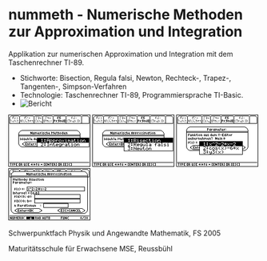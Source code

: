 # nummeth - Numerische Methoden zur Approximation und Integration
Applikation zur numerischen Approximation und Integration mit dem Taschenrechner TI-89.

- Stichworte: Bisection, Regula falsi, Newton, Rechteck-, Trapez-, Tangenten-, Simpson-Verfahren
- Technologie: Taschenrechner TI-89, Programmiersprache TI-Basic.
- ![Bericht](https://www.hashdoc.com/documents/480102/numerische-methoden-approximation-und-integration#!fullscreen)

![Menu Methode](doc/MSE_-_Mathematik_-_Numerische_Methoden_-_Bruggmann/img/nummeth_image008.png "Menu Methode")
![Menu Approximation](doc/MSE_-_Mathematik_-_Numerische_Methoden_-_Bruggmann/img/nummeth_image010.png "Menu Approximation")
![Menu Parameter](doc/MSE_-_Mathematik_-_Numerische_Methoden_-_Bruggmann/img/nummeth_image016.png "Menu Parameter")
![Dialog Bisection](doc/MSE_-_Mathematik_-_Numerische_Methoden_-_Bruggmann/img/nummeth_image018.png "Dialog Bisection")

Schwerpunktfach Physik und Angewandte Mathematik, FS 2005

Maturitätsschule für Erwachsene MSE, Reussbühl
